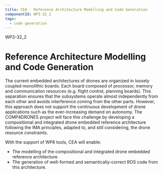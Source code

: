 ```yaml
---
title: CEA - Reference Architecture Modelling and Code Generation
componentId: WP3-32_2
tags:
  - code generation
---
```


WP3-32_2

# Reference Architecture Modelling and Code Generation 

The current embedded architectures of drones are organized in loosely coupled monolithic boards. Each board composed of processor, memory and communication resources (e.g. flight control, planning boards). This separation ensures that the subsystems operate almost independently from each other and avoids interference coming from the other parts. However, this approach does not support the continuous development of drone applications such as the ever-increasing demand on autonomy. The COMP4DRONES project will face this challenge by developing a compositional and integrated drone embedded reference architecture following the IMA principles, adapted to, and still considering, the drone resource constraints.


With the support of WP6 tools, CEA will enable:

- The modelling of the compositional and integrated drone embedded reference architecture.
- The generation of well-formed and semantically-correct ROS code from this architecture.
